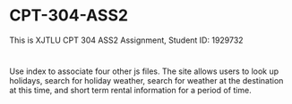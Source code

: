 # CPT-304-ASS2 
This is XJTLU CPT 304 ASS2 Assignment, Student ID: 1929732
#
Use index to associate four other js files.
The site allows users to look up holidays, search for holiday weather, 
search for weather at the destination at this time, and short term rental information for a period of time.

